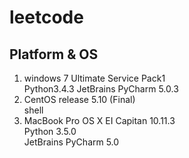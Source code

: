 # leetcode

## Platform & OS
1. windows 7 Ultimate Service Pack1   
	Python3.4.3
	JetBrains PyCharm 5.0.3 
2. CentOS release 5.10 (Final)  
	shell
3. MacBook Pro OS X EI Capitan 10.11.3   
	Python 3.5.0  
	JetBrains PyCharm 5.0

